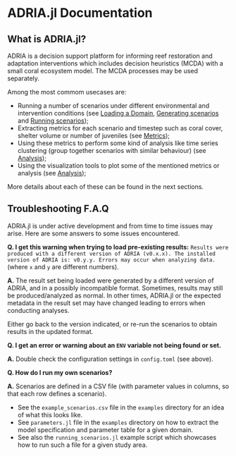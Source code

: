 # ADRIA.jl Documentation

## What is ADRIA.jl?

ADRIA is a decision support platform for informing reef restoration and adaptation interventions which includes decision heuristics (MCDA) with a small coral ecosystem model. The MCDA processes may be used separately.

Among the most commom usecases are:

- Running a number of scenarios under different environmental and intervention conditions (see [Loading a Domain](@ref), [Generating scenarios](@ref) and [Running scenarios](@ref));
- Extracting metrics for each scenario and timestep such as coral cover, shelter volume or number of juveniles (see [Metrics](@ref));
- Using these metrics to perform some kind of analysis like time series clustering (group together scenarios with similar behaviour) (see [Analysis](@ref));
- Using the visualization tools to plot some of the mentioned metrics or analysis (see [Analysis](@ref));

More details about each of these can be found in the next sections.

## Troubleshooting F.A.Q

ADRIA.jl is under active development and from time to time issues may arise.
Here are some answers to some issues encountered.

**Q. I get this warning when trying to load pre-existing results:**
  `Results were produced with a different version of ADRIA (v0.x.x). The installed version of ADRIA is: v0.y.y. Errors may occur when analyzing data.`
  (where `x` and `y` are different numbers).

**A.** The result set being loaded were generated by a different version of ADRIA, and in a possibly incompatible format.
  Sometimes, results may still be produced/analyzed as normal. In other times, ADRIA.jl or the expected metadata in the result set may have changed
  leading to errors when conducting analyses.

  Either go back to the version indicated, or re-run the scenarios to obtain results in the updated format.

**Q. I get an error or warning about an `ENV` variable not being found or set.**

**A.** Double check the configuration settings in `config.toml` (see above).

**Q. How do I run my own scenarios?**

**A.** Scenarios are defined in a CSV file (with parameter values in columns, so that each row defines a scenario).

  - See the `example_scenarios.csv` file in the `examples` directory for an idea of what this looks like.
  - See `parameters.jl` file in the `examples` directory on how to extract the model specification and parameter table for a given domain.
  - See also the `running_scenarios.jl` example script which showcases how to run such a file for a given study area.
